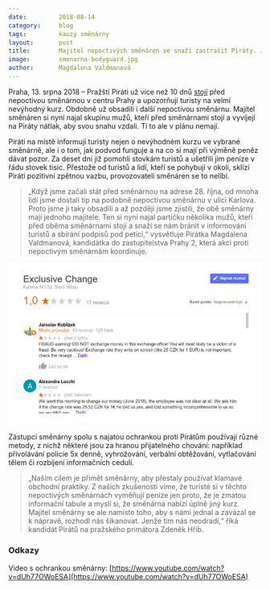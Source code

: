 ```yaml
---
date:         2018-08-14
category:     blog
tags:         kauzy směnárny
layout:       post
title:        Majitel nepoctivých směnáren se snaží zastrašit Piráty. Jeho ochranka používá nevybíravé metody
image:        smenarna-bodyguard.jpg
author:       Magdalena Valdmanová
---
```


Praha, 13. srpna 2018 – Pražští Piráti už více než 10 dnů [stojí](https://praha.pirati.cz/pirati-bojuji-proti-podvodnym-smenarnam.html) před nepoctivou směnárnou v centru Prahy a upozorňují turisty na velmi nevýhodný kurz. Obdobně už obsadili i další nepoctivou směnárnu. Majitel směnáren si nyní najal skupinu mužů, kteří před směnárnami stojí a vyvíjejí na Piráty nátlak, aby svou snahu vzdali. Ti to ale v plánu nemají.

Piráti na místě informují turisty nejen o nevýhodném kurzu ve vybrané směnárně, ale i o tom, jak podvod funguje a na co si mají při výměně peněz dávat pozor. Za deset dní již pomohli stovkám turistů a ušetřili jim peníze v řádu stovek tisíc. Přestože od turistů a lidí, kteří se pohybují v okolí, sklízí Piráti pozitivní zpětnou vazbu, provozovateli směnáren se to nelíbí.

> „Když jsme začali stát před směnárnou na adrese 28. října, od mnoha lidí jsme dostali tip na podobně nepoctivou směnárnu v ulici Karlova. Proto jsme ji taky obsadili a až později jsme zjistili, že obě směnárny mají jednoho majitele. Ten si nyní najal partičku několika mužů, kteří před oběma směnárnami stojí a snaží se nám bránit v informování turistů a sbírání podpisů pod petici,“ vysvětluje Pirátka Magdalena Valdmanová, kandidátka do zastupitelstva Prahy 2, která akci proti nepoctivým směnárnám koordinuje.

![Hodnocení směnárny ze stany návštěvníků hlavního města](/assets/img/posts/smenarna-karlova.png "Hodnocení směnárny ze strany návštěvníků hlavního města")

Zástupci směnárny spolu s najatou ochrankou proti Pirátům používají různé metody, z nichž některé jsou za hranou přijatelného chování: například přivolávání policie 5x denně, vyhrožování, verbální obtěžování, vytlačování tělem či rozbíjení informačních cedulí. 

> „Naším cílem je přimět směnárny, aby přestaly používat klamavé obchodní praktiky. Z našich zkušeností víme, že turisté si v těchto nepoctivých směnárnách vyměňují peníze jen proto, že je zmatou informační tabule a myslí si, že směnárna nabízí úplně jiný kurz. Majitel směnárny se ale namísto toho, aby s námi jednal a zavázal se k nápravě, rozhodl nás šikanovat. Jenže tím nás neodradí,“ říká kandidát Pirátů na pražského primátora Zdeněk Hřib.

### Odkazy

Video s ochrankou směnárny: [https://www.youtube.com/watch?v=dUh77OWoESA](https://www.youtube.com/watch?v=dUh77OWoESA)
